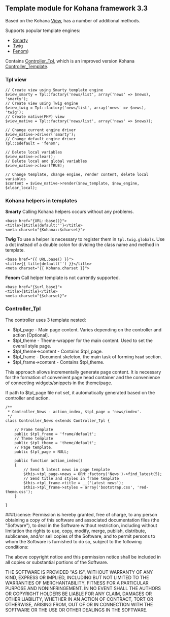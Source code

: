## Template module for Kohana framework 3.3

Based on the Kohana [View](../kohana/mvc/views), has a number of additional methods.

Supports popular template engines:
- [Smarty](http://smarty.net)
- [Twig](http://twig.sensiolabs.org)
- [Fenom](http://github.com/bzick/fenom))

Contains [Controller_Tpl](http://github.com/WinterSilence/kohana-tpl/blob/master/classes/Kohana/Controller/Tpl.php), which is an improved version Kohana [Controller_Template](http://kohanaframework.org/3.3/guide-api/Controller_Template).

### Tpl view
~~~
// Create view using Smarty template engine
$view_smarty = Tpl::factory('news/list', array('news' => $news), 'smarty');
// Create view using Twig engine
$view_twig = Tpl::factory('news/list', array('news' => $news), 'twig');
// Create native(PHP) view
$view_native = Tpl::factory('news/list', array('news' => $news));
~~~
~~~
// Change current engine driver
$view_native->driver('smarty');
// Change default engine driver
Tpl::$default = 'fenom';
~~~
~~~
// Delete local variables
$view_native->clear();
// Delete local and global variables
$view_native->clear(TRUE);
~~~
~~~
// Change template, change engine, render content, delete local variables
$content = $view_native->render($new_template, $new_engine, $clear_local);
~~~

### Kohana helpers in templates

**Smarty**
Calling Kohana helpers occurs without any problems.
~~~
<base href="{URL::base()}">
<title>{$title|default:''}</title>
<meta charset="{Kohana::$charset}">
~~~
**Twig**
To use a helper is necessary to register them in `tpl.twig.globals`.
Use a dot instead of a double colon for dividing the class name and method in template.
~~~
<base href="{{ URL.base() }}">
<title>{{ title|default('') }}</title>
<meta charset="{{ Kohana.charset }}">
~~~
**Fenom**
Call helper template is not currently supported.
~~~
<base href="{$url_base}">
<title>{$title}</title>
<meta charset="{$charset}">
~~~

### Controller_Tpl

The controller uses 3 template nested:
- $tpl_page - Main page content. Varies depending on the controller and action [Optional].
- $tpl_theme - Theme-wrapper for the main content. Used to set the overall style page.
- $tpl_theme->content - Contains $tpl_page.
- $tpl_frame - Document skeleton, the main task of forming `head` section.
- $tpl_frame->content - Contains $tpl_theme.

This approach allows incrementally generate page content. 
It is necessary for the formation of convenient page head container 
and the convenience of connecting widgets/snippets in the theme/page.

If path to $tpl_page file not set, it automatically generated based on the controller and action.

~~~
/**
 * Controller_News - action_index, $tpl_page = 'news/index'.
 */
class Controller_News extends Controller_Tpl {

	// Frame template
	public $tpl_frame = 'frame/default';
	// Theme template
	public $tpl_theme = 'theme/default';
	// Page template.
	public $tpl_page = NULL;
	
	public function action_index()
	{
		// Send 5 latest news in page template
		$this->tpl_page->news = ORM::factory('News')->find_latest(5);
		// Send title and styles in frame template
		$this->tpl_frame->title = __('Latest news');
		$this->tpl_frame->styles = array('bootstrap.css', 'red-theme.css');
	}

}
~~~

###License:
Permission is hereby granted, free of charge, to any person obtaining a copy
of this software and associated documentation files (the "Software"), to deal
in the Software without restriction, including without limitation the rights
to use, copy, modify, merge, publish, distribute, sublicense, and/or sell
copies of the Software, and to permit persons to whom the Software is
furnished to do so, subject to the following conditions:

The above copyright notice and this permission notice shall be included in
all copies or substantial portions of the Software.

THE SOFTWARE IS PROVIDED "AS IS", WITHOUT WARRANTY OF ANY KIND, EXPRESS OR
IMPLIED, INCLUDING BUT NOT LIMITED TO THE WARRANTIES OF MERCHANTABILITY,
FITNESS FOR A PARTICULAR PURPOSE AND NONINFRINGEMENT. IN NO EVENT SHALL THE
AUTHORS OR COPYRIGHT HOLDERS BE LIABLE FOR ANY CLAIM, DAMAGES OR OTHER
LIABILITY, WHETHER IN AN ACTION OF CONTRACT, TORT OR OTHERWISE, ARISING FROM,
OUT OF OR IN CONNECTION WITH THE SOFTWARE OR THE USE OR OTHER DEALINGS IN
THE SOFTWARE.